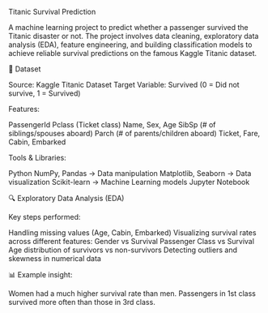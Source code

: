 Titanic Survival Prediction

A machine learning project to predict whether a passenger survived the Titanic disaster or not.
The project involves data cleaning, exploratory data analysis (EDA), feature engineering, and building classification models to achieve reliable survival predictions on the famous Kaggle Titanic dataset.

📂 Dataset

Source: Kaggle Titanic Dataset
Target Variable: Survived (0 = Did not survive, 1 = Survived)

Features:

PassengerId
Pclass (Ticket class)
Name, Sex, Age
SibSp (# of siblings/spouses aboard)
Parch (# of parents/children aboard)
Ticket, Fare, Cabin, Embarked

Tools & Libraries:

Python 
NumPy, Pandas → Data manipulation
Matplotlib, Seaborn → Data visualization
Scikit-learn → Machine Learning models
Jupyter Notebook 

🔍 Exploratory Data Analysis (EDA)

Key steps performed:

Handling missing values (Age, Cabin, Embarked)
Visualizing survival rates across different features:
Gender vs Survival
Passenger Class vs Survival
Age distribution of survivors vs non-survivors
Detecting outliers and skewness in numerical data

📊 Example insight:

Women had a much higher survival rate than men.
Passengers in 1st class survived more often than those in 3rd class.
